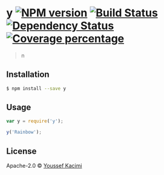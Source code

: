 # y [![NPM version][npm-image]][npm-url] [![Build Status][travis-image]][travis-url] [![Dependency Status][daviddm-image]][daviddm-url] [![Coverage percentage][coveralls-image]][coveralls-url]
> n

## Installation

```sh
$ npm install --save y
```

## Usage

```js
var y = require('y');

y('Rainbow');
```
## License

Apache-2.0 © [Youssef Kacimi]()


[npm-image]: https://badge.fury.io/js/y.svg
[npm-url]: https://npmjs.org/package/y
[travis-image]: https://travis-ci.org/youssefkacimi/y.svg?branch=master
[travis-url]: https://travis-ci.org/youssefkacimi/y
[daviddm-image]: https://david-dm.org/youssefkacimi/y.svg?theme=shields.io
[daviddm-url]: https://david-dm.org/youssefkacimi/y
[coveralls-image]: https://coveralls.io/repos/youssefkacimi/y/badge.svg
[coveralls-url]: https://coveralls.io/r/youssefkacimi/y
